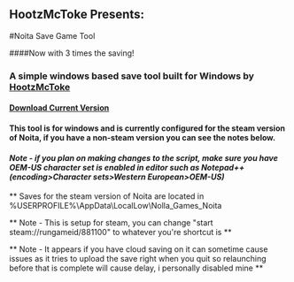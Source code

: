 ## HootzMcToke Presents:

#Noita Save Game Tool

####Now with 3 times the saving!

### A simple windows based save tool built for Windows by [HootzMcToke](https://steamcommunity.com/id/HootzMcToke)

#### [Download Current Version](https://github.com/HootzMcToke/NoitaSaveTool/releases)

#### This tool is for windows and is currently configured for the steam version of Noita, if you have a non-steam version you can see the notes below.

#### *Note - if you plan on making changes to the script, make sure you have OEM-US character set is enabled in editor such as Notepad++(encoding>Character sets>Western European>OEM-US)*

** Saves for the steam version of Noita are located in %USERPROFILE%\AppData\LocalLow\Nolla_Games_Noita

** Note - This is setup for steam, you can change "start steam://rungameid/881100" to whatever you're shortcut is ** 

** Note - It appears if you have cloud saving on it can sometime cause issues as it tries to upload the save right when you quit so relaunching before that is complete will cause delay, i personally disabled mine **
